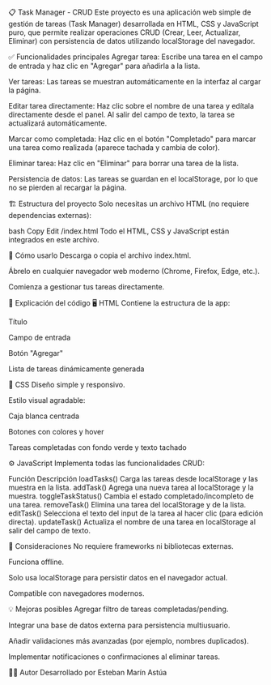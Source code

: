 📋 Task Manager - CRUD
Este proyecto es una aplicación web simple de gestión de tareas (Task Manager) desarrollada en HTML, CSS y JavaScript puro, que permite realizar operaciones CRUD (Crear, Leer, Actualizar, Eliminar) con persistencia de datos utilizando localStorage del navegador.

✅ Funcionalidades principales
Agregar tarea: Escribe una tarea en el campo de entrada y haz clic en "Agregar" para añadirla a la lista.

Ver tareas: Las tareas se muestran automáticamente en la interfaz al cargar la página.

Editar tarea directamente: Haz clic sobre el nombre de una tarea y edítala directamente desde el panel. Al salir del campo de texto, la tarea se actualizará automáticamente.

Marcar como completada: Haz clic en el botón "Completado" para marcar una tarea como realizada (aparece tachada y cambia de color).

Eliminar tarea: Haz clic en "Eliminar" para borrar una tarea de la lista.

Persistencia de datos: Las tareas se guardan en el localStorage, por lo que no se pierden al recargar la página.

🏗️ Estructura del proyecto
Solo necesitas un archivo HTML (no requiere dependencias externas):

bash
Copy
Edit
/index.html
Todo el HTML, CSS y JavaScript están integrados en este archivo.

🚀 Cómo usarlo
Descarga o copia el archivo index.html.

Ábrelo en cualquier navegador web moderno (Chrome, Firefox, Edge, etc.).

Comienza a gestionar tus tareas directamente.

📂 Explicación del código
🖥️ HTML
Contiene la estructura de la app:

Título

Campo de entrada

Botón "Agregar"

Lista de tareas dinámicamente generada

🎨 CSS
Diseño simple y responsivo.

Estilo visual agradable:

Caja blanca centrada

Botones con colores y hover

Tareas completadas con fondo verde y texto tachado

⚙️ JavaScript
Implementa todas las funcionalidades CRUD:

Función	Descripción
loadTasks()	Carga las tareas desde localStorage y las muestra en la lista.
addTask()	Agrega una nueva tarea al localStorage y la muestra.
toggleTaskStatus()	Cambia el estado completado/incompleto de una tarea.
removeTask()	Elimina una tarea del localStorage y de la lista.
editTask()	Selecciona el texto del input de la tarea al hacer clic (para edición directa).
updateTask()	Actualiza el nombre de una tarea en localStorage al salir del campo de texto.

📝 Consideraciones
No requiere frameworks ni bibliotecas externas.

Funciona offline.

Solo usa localStorage para persistir datos en el navegador actual.

Compatible con navegadores modernos.

💡 Mejoras posibles
Agregar filtro de tareas completadas/pending.

Integrar una base de datos externa para persistencia multiusuario.

Añadir validaciones más avanzadas (por ejemplo, nombres duplicados).

Implementar notificaciones o confirmaciones al eliminar tareas.

🧑‍💻 Autor
Desarrollado por Esteban Marín Astúa
